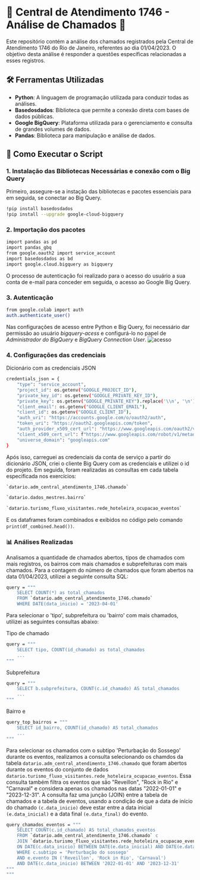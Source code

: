 # 🚨 Central de Atendimento 1746 - Análise de Chamados 🚨

Este repositório contém a análise dos chamados registrados pela Central de Atendimento 1746 do Rio de Janeiro, referentes ao dia 01/04/2023. O objetivo desta análise é responder a questões específicas relacionadas a esses registros.

## 🛠️ Ferramentas Utilizadas

- **Python**: A linguagem de programação utilizada para conduzir todas as análises.
- **Basedosdados**: Biblioteca que permite a conexão direta com bases de dados públicas.
- **Google BigQuery**: Plataforma utilizada para o gerenciamento e consulta de grandes volumes de dados.
- **Pandas**: Biblioteca para manipulação e análise de dados.

## 🚀 Como Executar o Script

### 1. Instalação das Bibliotecas Necessárias e conexão com o Big Query
Primeiro, assegure-se a instação das bibliotecas e pacotes essenciais para em seguida, se conectar ao Big Query.

```bash
!pip install basedosdados
!pip install --upgrade google-cloud-bigquery
```
### 2. Importação dos pacotes
```bash
import pandas as pd
import pandas_gbq
from google.oauth2 import service_account
import basedosdados as bd
import google.cloud.bigquery as bigquery
```
O processo de autenticação foi realizado para o acesso do usuário a sua conta de e-mail para conceder em seguida, o acesso ao Google Big Query.
### 3. Autenticação
```bash
from google.colab import auth
auth.authenticate_user()
```
Nas configurações de acesso entre Python e Big Query, foi necessário dar permissão ao usuário _bigquery-acess_ e configurá-lo no papel de _Administrador do BigQuery_ e _BigQuery Connection User_.
![acesso](https://github.com/user-attachments/assets/aeeb285a-2fe8-4f9d-acf4-7f97d58fb3fc)

### 4. Configurações das credenciais
Dicionário com as credenciais JSON
```bash
credentials_json = {
    "type": "service_account",
    "project_id": os.getenv("GOOGLE_PROJECT_ID"),
    "private_key_id": os.getenv("GOOGLE_PRIVATE_KEY_ID"),
    "private_key": os.getenv("GOOGLE_PRIVATE_KEY").replace('\\n', '\n'),  
    "client_email": os.getenv("GOOGLE_CLIENT_EMAIL"),
    "client_id": os.getenv("GOOGLE_CLIENT_ID"),
    "auth_uri": "https://accounts.google.com/o/oauth2/auth",
    "token_uri": "https://oauth2.googleapis.com/token",
    "auth_provider_x509_cert_url": "https://www.googleapis.com/oauth2/v1/certs",
    "client_x509_cert_url": f"https://www.googleapis.com/robot/v1/metadata/x509/{os.getenv('GOOGLE_CLIENT_EMAIL')}",
    "universe_domain": "googleapis.com"
}
```
Após isso, carreguei as credenciais da conta de serviço a partir do dicionário JSON, criei o cliente Big Query com as credenciais e utilizei o id do projeto.
Em seguida, foram realizadas as consultas em cada tabela especificada nos exercícios:

```bash
`datario.adm_central_atendimento_1746.chamado`

`datario.dados_mestres.bairro`

`datario.turismo_fluxo_visitantes.rede_hoteleira_ocupacao_eventos`
```
E os dataframes foram combinados e exibidos no código pelo comando `print(df_combined.head())`.

### 📊 Análises Realizadas 
Analisamos a quantidade de chamados abertos, tipos de chamados com mais registros, os bairros com mais chamados e subprefeituras com mais chamados. 
Para a contagem do número de chamados que foram abertos na data 01/04/2023, utilizei a seguinte consulta SQL:
```bash
query = """
    SELECT COUNT(*) as total_chamados
    FROM `datario.adm_central_atendimento_1746.chamado`
    WHERE DATE(data_inicio) = '2023-04-01'
```
Para selecionar o 'tipo', subprefeitura ou 'bairro' com mais chamados, utilizei as seguintes consultas abaixo:

Tipo de chamado
```bash
query = """
    SELECT tipo, COUNT(id_chamado) as total_chamados
    ...
"""
```
Subprefeitura
```bash
query = """
    SELECT b.subprefeitura, COUNT(c.id_chamado) AS total_chamados
    ...
"""
```
Bairro
e
```bash
query_top_bairros = """
    SELECT id_bairro, COUNT(id_chamado) AS total_chamados
    ...
"""
```
Para selecionar os chamados com o subtipo 'Perturbação do Sossego' durante os eventos, realizamos a consulta selecionando os chamdos da tabela `datario.adm_central_atendimento_1746.chamado` que foram abertos durante os eventos do conjunto de dados `datario.turismo_fluxo_visitantes.rede_hoteleira_ocupacao_eventos`. Essa consulta também filtra os eventos que são "Reveillon", "Rock in Rio" e "Carnaval" e considera apenas os chamados nas datas "2022-01-01" e "2023-12-31". A consulta faz uma junção (JOIN) entre a tabela de chamados e a tabela de eventos, usando a condição de que a data de início do chamado `(c.data_inicio)` deve estar entre a data inicial `(e.data_inicial)` e a data final `(e.data_final)` do evento.

```bash
query_chamados_eventos = """
    SELECT COUNT(c.id_chamado) AS total_chamados_eventos
    FROM `datario.adm_central_atendimento_1746.chamado` c
    JOIN `datario.turismo_fluxo_visitantes.rede_hoteleira_ocupacao_eventos` e
    ON DATE(c.data_inicio) BETWEEN DATE(e.data_inicial) AND DATE(e.data_final)
    WHERE c.subtipo = 'Perturbação do sossego'
    AND e.evento IN ('Reveillon', 'Rock in Rio', 'Carnaval')
    AND DATE(c.data_inicio) BETWEEN '2022-01-01' AND '2023-12-31'
"""
"""
```
